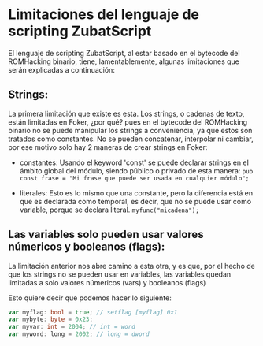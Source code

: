 # Limitaciones del lenguaje de scripting ZubatScript

El lenguaje de scripting ZubatScript, al estar basado en el bytecode del ROMHacking binario, tiene,
lamentablemente, algunas limitaciones que serán explicadas a continuación:

## Strings:

La primera limitación que existe es esta. Los strings, o cadenas de texto, están limitadas en Foker, ¿por qué? pues en el bytecode del ROMHacking binario no se puede manipular los strings a conveniencia, ya que estos son tratados como constantes. No se pueden concatenar, interpolar ni cambiar, por ese motivo solo hay 2 maneras de crear strings en Foker:

* constantes:
Usando el keyword 'const' se puede declarar strings en el ámbito global del módulo, siendo público
o privado de esta manera: `pub const frase = "Mi frase que puede ser usada en cualquier módulo";`

* literales:
Esto es lo mismo que una constante, pero la diferencia está en que es declarada como temporal, es decir, que no se puede usar como variable, porque se declara literal. `myfunc("micadena");`

## Las variables solo pueden usar valores númericos y booleanos (flags):

La limitación anterior nos abre camino a esta otra, y es que, por el hecho de que los strings no se pueden usar en variables, las variables quedan limitadas a solo valores númericos (vars) y booleanos (flags)

Esto quiere decir que podemos hacer lo siguiente:
```go
var myflag: bool = true; // setflag [myflag] 0x1
var mybyte: byte = 0x23;
var myvar: int = 2004; // int = word
var myword: long = 2002; // long = dword
```

